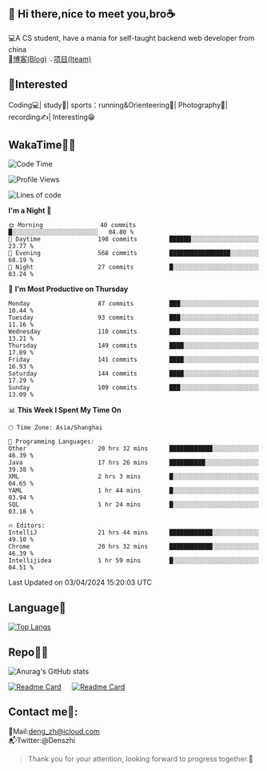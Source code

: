 👋 Hi there,nice to meet you,bro☕
---
💻A CS student, have a mania for self-taught backend web developer from china   
📌[博客(Blog)](https://github.com/HealUP/MyBlog)
💡[项目(Iteam)](https://healup.github.io/)

 <!-- waka-box start -->
 <!-- waka-box end -->
 
🧲**Interested**
--
Coding💻| study📖| sports：running&Orienteering🏃‍| Photography📸| recording✍️| Interesting😁

WakaTime👨‍💻
---
<!--START_SECTION:waka-->
![Code Time](http://img.shields.io/badge/Code%20Time-925%20hrs%207%20mins-blue)

![Profile Views](http://img.shields.io/badge/Profile%20Views-2-blue)

![Lines of code](https://img.shields.io/badge/From%20Hello%20World%20I%27ve%20Written-205.0%20thousand%20lines%20of%20code-blue)

**I'm a Night 🦉** 

```text
🌞 Morning                40 commits          █░░░░░░░░░░░░░░░░░░░░░░░░   04.80 % 
🌆 Daytime                198 commits         ██████░░░░░░░░░░░░░░░░░░░   23.77 % 
🌃 Evening                568 commits         █████████████████░░░░░░░░   68.19 % 
🌙 Night                  27 commits          █░░░░░░░░░░░░░░░░░░░░░░░░   03.24 % 
```
📅 **I'm Most Productive on Thursday** 

```text
Monday                   87 commits          ███░░░░░░░░░░░░░░░░░░░░░░   10.44 % 
Tuesday                  93 commits          ███░░░░░░░░░░░░░░░░░░░░░░   11.16 % 
Wednesday                110 commits         ███░░░░░░░░░░░░░░░░░░░░░░   13.21 % 
Thursday                 149 commits         ████░░░░░░░░░░░░░░░░░░░░░   17.89 % 
Friday                   141 commits         ████░░░░░░░░░░░░░░░░░░░░░   16.93 % 
Saturday                 144 commits         ████░░░░░░░░░░░░░░░░░░░░░   17.29 % 
Sunday                   109 commits         ███░░░░░░░░░░░░░░░░░░░░░░   13.09 % 
```


📊 **This Week I Spent My Time On** 

```text
🕑︎ Time Zone: Asia/Shanghai

💬 Programming Languages: 
Other                    20 hrs 32 mins      ████████████░░░░░░░░░░░░░   46.39 % 
Java                     17 hrs 26 mins      ██████████░░░░░░░░░░░░░░░   39.38 % 
XML                      2 hrs 3 mins        █░░░░░░░░░░░░░░░░░░░░░░░░   04.65 % 
YAML                     1 hr 44 mins        █░░░░░░░░░░░░░░░░░░░░░░░░   03.94 % 
SQL                      1 hr 24 mins        █░░░░░░░░░░░░░░░░░░░░░░░░   03.18 % 

🔥 Editors: 
IntelliJ                 21 hrs 44 mins      ████████████░░░░░░░░░░░░░   49.10 % 
Chrome                   20 hrs 32 mins      ████████████░░░░░░░░░░░░░   46.39 % 
Intellijidea             1 hr 59 mins        █░░░░░░░░░░░░░░░░░░░░░░░░   04.51 % 
```


 Last Updated on 03/04/2024 15:20:03 UTC
<!--END_SECTION:waka-->

Language🚀
---
[![Top Langs](https://github-readme-stats.vercel.app/api/top-langs/?username=HealUP&layout=compact&hide_border=true)](https://github.com/HealUP)

Repo🧑‍💻
---
![Anurag's GitHub stats](https://github-readme-stats.vercel.app/api?username=HealUP&count_private=true&show_icons=true&theme=gruvbox&hide_border=true) 

[![Readme Card](https://github-readme-stats.vercel.app/api/pin/?username=HealUP&repo=InternetEy&theme=transparent)](https://github.com/HealUP/InternetEy) &emsp;
[![Readme Card](https://github-readme-stats.vercel.app/api/pin/?username=HealUP&repo=CampusExperience&theme=transparent)](https://github.com/HealUP/CampusExperience)


Contact me📱:
---
📮Mail:deng_zh@icloud.com  
📬Twitter:@Denszhi  

> Thank you for your attention, looking forward to progress together.🎉
